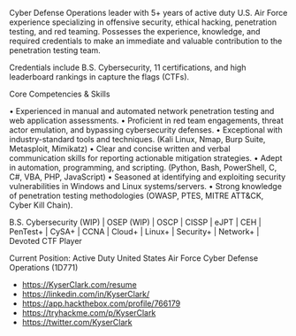 Cyber Defense Operations leader with 5+ years of active duty U.S. Air Force experience specializing in offensive security, ethical hacking, penetration testing, and red teaming. Possesses the experience, knowledge, and required credentials to make an immediate and valuable contribution to the penetration testing team. 

Credentials include B.S. Cybersecurity, 11 certifications, and high leaderboard rankings in capture the flags (CTFs).  

Core Competencies & Skills

•	Experienced in manual and automated network penetration testing and web application assessments.
•	Proficient in red team engagements, threat actor emulation, and bypassing cybersecurity defenses.
•	Exceptional with industry-standard tools and techniques. (Kali Linux, Nmap, Burp Suite, Metasploit, Mimikatz)
•	Clear and concise written and verbal communication skills for reporting actionable mitigation strategies.
•	Adept in automation, programming, and scripting. (Python, Bash, PowerShell, C, C#, VBA, PHP, JavaScript)
•	Seasoned at identifying and exploiting security vulnerabilities in Windows and Linux systems/servers.
•	Strong knowledge of penetration testing methodologies (OWASP, PTES, MITRE ATT&CK, Cyber Kill Chain).

B.S. Cybersecurity (WIP) | OSEP (WIP) | OSCP | CISSP | eJPT | CEH | PenTest+ | CySA+ | CCNA | Cloud+ | Linux+ | Security+ | Network+ | Devoted CTF Player

Current Position: Active Duty United States Air Force Cyber Defense Operations (1D771) 

* https://KyserClark.com/resume
* https://linkedin.com/in/KyserClark/
* https://app.hackthebox.com/profile/766179
* https://tryhackme.com/p/KyserClark
* https://twitter.com/KyserClark

<!---
KyserClark/KyserClark is a ✨ special ✨ repository because its `README.md` (this file) appears on your GitHub profile.
You can click the Preview link to take a look at your changes.
--->
